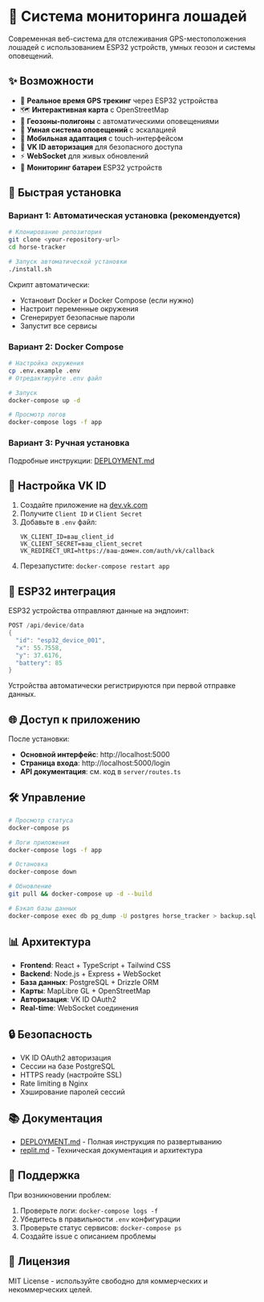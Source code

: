 # 🐎 Система мониторинга лошадей

Современная веб-система для отслеживания GPS-местоположения лошадей с использованием ESP32 устройств, умных геозон и системы оповещений.

## ✨ Возможности

- 📍 **Реальное время GPS трекинг** через ESP32 устройства
- 🗺️ **Интерактивная карта** с OpenStreetMap
- 🔄 **Геозоны-полигоны** с автоматическими оповещениями
- 🚨 **Умная система оповещений** с эскалацией
- 📱 **Мобильная адаптация** с touch-интерфейсом
- 🔐 **VK ID авторизация** для безопасного доступа
- ⚡ **WebSocket** для живых обновлений
- 🔋 **Мониторинг батареи** ESP32 устройств

## 🚀 Быстрая установка

### Вариант 1: Автоматическая установка (рекомендуется)

```bash
# Клонирование репозитория
git clone <your-repository-url>
cd horse-tracker

# Запуск автоматической установки
./install.sh
```

Скрипт автоматически:
- Установит Docker и Docker Compose (если нужно)
- Настроит переменные окружения
- Сгенерирует безопасные пароли
- Запустит все сервисы

### Вариант 2: Docker Compose

```bash
# Настройка окружения
cp .env.example .env
# Отредактируйте .env файл

# Запуск
docker-compose up -d

# Просмотр логов
docker-compose logs -f app
```

### Вариант 3: Ручная установка

Подробные инструкции: [DEPLOYMENT.md](DEPLOYMENT.md)

## 🔧 Настройка VK ID

1. Создайте приложение на [dev.vk.com](https://dev.vk.com/)
2. Получите `Client ID` и `Client Secret`
3. Добавьте в `.env` файл:
   ```env
   VK_CLIENT_ID=ваш_client_id
   VK_CLIENT_SECRET=ваш_client_secret
   VK_REDIRECT_URI=https://ваш-домен.com/auth/vk/callback
   ```
4. Перезапустите: `docker-compose restart app`

## 📱 ESP32 интеграция

ESP32 устройства отправляют данные на эндпоинт:

```cpp
POST /api/device/data
{
  "id": "esp32_device_001",
  "x": 55.7558,
  "y": 37.6176,
  "battery": 85
}
```

Устройства автоматически регистрируются при первой отправке данных.

## 🌐 Доступ к приложению

После установки:
- **Основной интерфейс**: http://localhost:5000
- **Страница входа**: http://localhost:5000/login
- **API документация**: см. код в `server/routes.ts`

## 🛠 Управление

```bash
# Просмотр статуса
docker-compose ps

# Логи приложения
docker-compose logs -f app

# Остановка
docker-compose down

# Обновление
git pull && docker-compose up -d --build

# Бэкап базы данных
docker-compose exec db pg_dump -U postgres horse_tracker > backup.sql
```

## 📊 Архитектура

- **Frontend**: React + TypeScript + Tailwind CSS
- **Backend**: Node.js + Express + WebSocket
- **База данных**: PostgreSQL + Drizzle ORM
- **Карты**: MapLibre GL + OpenStreetMap
- **Авторизация**: VK ID OAuth2
- **Real-time**: WebSocket соединения

## 🔒 Безопасность

- VK ID OAuth2 авторизация
- Сессии на базе PostgreSQL
- HTTPS ready (настройте SSL)
- Rate limiting в Nginx
- Хэширование паролей сессий

## 📚 Документация

- [DEPLOYMENT.md](DEPLOYMENT.md) - Полная инструкция по развертыванию
- [replit.md](replit.md) - Техническая документация и архитектура

## 🤝 Поддержка

При возникновении проблем:
1. Проверьте логи: `docker-compose logs -f`
2. Убедитесь в правильности `.env` конфигурации
3. Проверьте статус сервисов: `docker-compose ps`
4. Создайте issue с описанием проблемы

## 📄 Лицензия

MIT License - используйте свободно для коммерческих и некоммерческих целей.